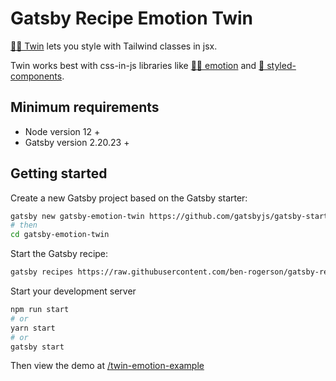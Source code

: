 # Gatsby Recipe Emotion Twin

[🦹‍♂️ Twin](https://github.com/ben-rogerson/twin.macro) lets you style with Tailwind classes in jsx.

Twin works best with css-in-js libraries like [👩‍🎤 emotion](https://emotion.sh/docs/introduction) and [💅 styled-components](https://styled-components.com/).

## Minimum requirements

- Node version 12 +
- Gatsby version 2.20.23 +

## Getting started

Create a new Gatsby project based on the Gatsby starter:

```bash
gatsby new gatsby-emotion-twin https://github.com/gatsbyjs/gatsby-starter-hello-world
# then
cd gatsby-emotion-twin
```

Start the Gatsby recipe:

```bash
gatsby recipes https://raw.githubusercontent.com/ben-rogerson/gatsby-recipe-emotion-twin/master/main.mdx
```

Start your development server

```bash
npm run start
# or
yarn start
# or
gatsby start
```

Then view the demo at [/twin-emotion-example](http://localhost:8000/twin-emotion-example)
